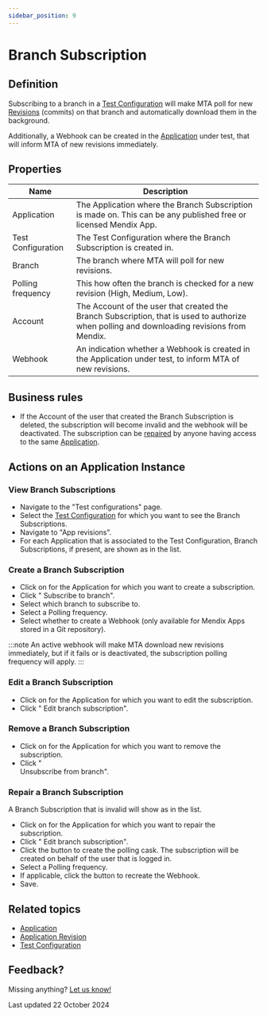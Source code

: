 ```yaml
---
sidebar_position: 9
---
```


# Branch Subscription

## Definition

Subscribing to a branch in a [Test Configuration](test-configuration) will make MTA poll for new [Revisions](application-revision) (commits) on that branch and automatically download them in the background. 

Additionally, a Webhook can be created in the [Application](application) under test, that will inform MTA of new revisions immediately.

## Properties
| Name               | Description                                                                                                                                 |
| ------------------ | ------------------------------------------------------------------------------------------------------------------------------------------- |
| Application        | The Application where the Branch Subscription is made on. This can be any published free or licensed Mendix App.                            |
| Test Configuration | The Test Configuration where the Branch Subscription is created in.                                                                         |
| Branch             | The branch where MTA will poll for new revisions.                                                                                           |
| Polling frequency  | This how often the branch is checked for a new revision (High, Medium, Low).                                                                |
| Account            | The Account of the user that created the Branch Subscription, that is used to authorize when polling and downloading revisions from Mendix. |
| Webhook            | An indication whether a Webhook is created in the Application under test, to inform MTA of new revisions.                                   |

## Business rules
- If the Account of the user that created the Branch Subscription is deleted, the subscription will become invalid and the webhook will be deactivated. The subscription can be [repaired](#repair-a-branch-subscription) by anyone having access to the same [Application](application).

## Actions on an Application Instance

### View Branch Subscriptions

- Navigate to the "Test configurations" page.
- Select the [Test Configuration](test-configuration) for which you want to see the Branch Subscriptions.
- Navigate to "App revisions".
- For each Application that is associated to the Test Configuration, Branch Subscriptions, if present, are shown as <font color="#21c359"> <i class="fal fa-code-branch"></i> </font> in the list. 

### Create a Branch Subscription

- Click on <i class="fas fa-ellipsis"></i> for the Application for which you want to create a subscription.
- Click "<i class="fal fa-code-branch"></i> Subscribe to branch".
- Select which branch to subscribe to.
- Select a Polling frequency.
- Select whether to create a Webhook (only available for Mendix Apps stored in a Git repository).

:::note
An active webhook will make MTA download new revisions immediately, but if it fails or is deactivated, the subscription polling frequency will apply.
:::

### Edit a Branch Subscription

- Click on <i class="fas fa-ellipsis"></i> for the Application for which you want to edit the subscription.
- Click "<i class="fal fa-code-branch"></i> Edit branch subscription".

### Remove a Branch Subscription

- Click on <i class="fas fa-ellipsis"></i> for the Application for which you want to remove the subscription.
- Click "<div class="fa-stack"><i class="fal fa-code-branch fa-stack-1x"></i><i class="fal fa-slash fa-stack-1x"></i></div>Unsubscribe from branch".

### Repair a Branch Subscription

A Branch Subscription that is invalid will show as <font color="#f99b1d"> <i class="fal fa-code-branch"></i> </font> in the list.

- Click on <i class="fas fa-ellipsis"></i> for the Application for which you want to repair the subscription.
- Click "<i class="fal fa-code-branch"></i> Edit branch subscription".
- Click the button to create the polling cask. The subscription will be created on behalf of the user that is logged in.
- Select a Polling frequency.
- If applicable, click the button to recreate the Webhook.
- Save.


## Related topics
- [Application](application)
- [Application Revision](application-revision)
- [Test Configuration](test-configuration)

## Feedback?
Missing anything? [Let us know!](mailto:support@menditect.com)

Last updated 22 October 2024